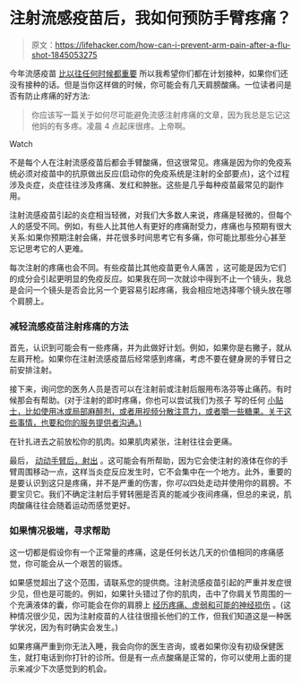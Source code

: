 # 注射流感疫苗后，我如何预防手臂疼痛？

> 原文：<https://lifehacker.com/how-can-i-prevent-arm-pain-after-a-flu-shot-1845053275>

今年流感疫苗 [比以往任何时候都重要](https://lifehacker.com/its-even-more-important-to-get-your-flu-shot-this-year-1844481707) 所以我希望你们都在计划接种，如果你们还没有接种的话。但是当你这样做的时候，你可能会有几天肩膀酸痛。一位读者问是否有防止疼痛的好方法:

> 你应该写一篇关于如何尽可能避免流感注射疼痛的文章，因为我总是忘记这他妈的有多疼。凌晨 4 点起床很疼。上帝啊。

Watch

不是每个人在注射流感疫苗后都会手臂酸痛，但这很常见。疼痛是因为你的免疫系统必须对疫苗中的抗原做出反应(启动你的免疫系统是注射的全部要点)，这个过程涉及炎症，炎症往往涉及疼痛、发红和肿胀。这些是几乎每种疫苗最常见的副作用。

注射流感疫苗引起的炎症相当轻微，对我们大多数人来说，疼痛是轻微的，但每个人的感受不同。例如，有些人比其他人有更好的疼痛耐受力，疼痛也与预期有很大关系:如果你预期注射会痛，并花很多时间思考它有多痛，你可能比那些分心甚至忘记思考它的人更难。

每次注射的疼痛也会不同。有些疫苗比其他疫苗更令人痛苦 ，这可能是因为它们的成分会引起更明显的免疫反应。如果我在同一次就诊中得到不止一个镜头，我总是会问一个镜头是否会比另一个更容易引起疼痛，我会相应地选择哪个镜头放在哪个肩膀上。

### 减轻流感疫苗注射疼痛的方法

首先，认识到可能会有一些疼痛，并为此做好计划。例如，如果你是右撇子，就从左肩开枪。如果你在注射流感疫苗后经常感到疼痛，考虑不要在健身房的手臂日之前安排注射。

接下来，询问您的医务人员是否可以在注射前或注射后服用布洛芬等止痛药。有时候那会有帮助。(对于注射的即时疼痛，你也可以尝试我们为孩子 写的任何 [小贴士，比如使用冰或局部麻醉剂，或者用视频分散注意力，或者嚼一些糖果。关于这些事情，也要和你的服务提供者沟通。)](https://vitals.lifehacker.com/these-cheat-sheets-help-you-reduce-the-pain-of-your-kid-1781903759)

在针扎进去之前放松你的肌肉。如果肌肉紧张，注射往往会更痛。

最后， [动动手臂后，射出](https://www.upmcmyhealthmatters.com/arm-pain-flu-shot) 。这可能会有所帮助，因为它会使注射的液体在你的手臂周围移动一点，这样当炎症反应发生时，它不会集中在一个地方。此外，重要的是要认识到这只是疼痛，并不是严重的伤害，你*可以*四处走动并使用你的肩膀。不要宝贝它。我们不确定注射后手臂转圈是否真的能减少夜间疼痛，但总的来说，肌肉酸痛往往会随着运动而感觉更好。

### 如果情况极端，寻求帮助

这一切都是假设你有一个正常量的疼痛，这是任何长达几天的价值相同的疼痛感觉，你可能会从一个艰苦的锻炼。

如果感觉超出了这个范围，请联系您的提供商。注射流感疫苗引起的严重并发症很少见，但也是可能的。例如，如果针头错过了你的肌肉，击中了你肩关节周围的一个充满液体的囊，你可能会在你的肩膀上 [经历疼痛、虚弱和可能的神经损伤](https://www.health.com/condition/cold-flu-sinus/sirva) 。(这种情况很少见，因为注射疫苗的人往往很擅长他们的工作，但我们知道这是一种医学状况，因为有时确实会发生。)

如果疼痛严重到你无法入睡，我会向你的医生咨询，或者如果你没有初级保健医生，就打电话到你打针的诊所。但是有一点点酸痛是正常的，你可以使用上面的提示来减少下次感觉到的机会。